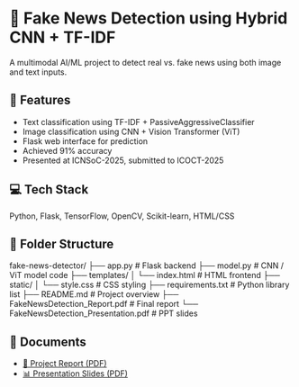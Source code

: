 # 🧠 Fake News Detection using Hybrid CNN + TF-IDF

A multimodal AI/ML project to detect real vs. fake news using both image and text inputs.

## 🔧 Features
- Text classification using TF-IDF + PassiveAggressiveClassifier
- Image classification using CNN + Vision Transformer (ViT)
- Flask web interface for prediction
- Achieved 91% accuracy
- Presented at ICNSoC-2025, submitted to ICOCT-2025

## 💻 Tech Stack
Python, Flask, TensorFlow, OpenCV, Scikit-learn, HTML/CSS

## 📁 Folder Structure
fake-news-detector/
├── app.py                   # Flask backend
├── model.py                 # CNN / ViT model code
├── templates/
│   └── index.html           # HTML frontend
├── static/
│   └── style.css            # CSS styling
├── requirements.txt         # Python library list
├── README.md                # Project overview
├── FakeNewsDetection_Report.pdf     # Final report
└── FakeNewsDetection_Presentation.pdf # PPT slides


## 📄 Documents

- [📘 Project Report (PDF)](https://github.com/grshruthi2002/fake-news-detector/blob/main/fake_news_detection_ppt.pdf)
- [📊 Presentation Slides (PDF)](./FakeNewsDetection_Presentation.pdf)

